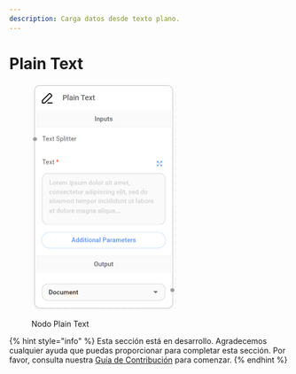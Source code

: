 ```yaml
---
description: Carga datos desde texto plano.
---
```


# Plain Text

<figure><img src="../../../../.gitbook/assets/image (5) (1) (1) (1) (1) (1) (1) (1) (1).png" alt="" width="263"><figcaption><p>Nodo Plain Text</p></figcaption></figure>

{% hint style="info" %}
Esta sección está en desarrollo. Agradecemos cualquier ayuda que puedas proporcionar para completar esta sección. Por favor, consulta nuestra [Guía de Contribución](../../../../contributing/) para comenzar.
{% endhint %}
